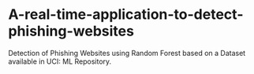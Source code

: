 # A-real-time-application-to-detect-phishing-websites
Detection of Phishing Websites using Random Forest based on a Dataset available in UCI: ML Repository. 

